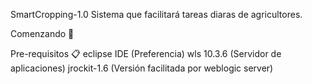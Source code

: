 SmartCropping-1.0
Sistema que facilitará tareas diaras de agricultores.

Comenzando 🚀

Pre-requisitos 📋
eclipse IDE (Preferencia)
wls 10.3.6 (Servidor de aplicaciones)
jrockit-1.6 (Versión facilitada por weblogic server)
